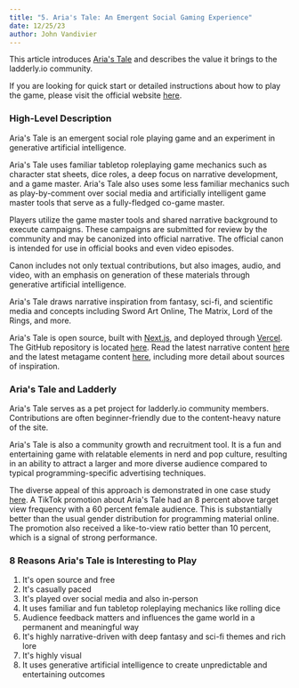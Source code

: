 ```yaml
---
title: "5. Aria's Tale: An Emergent Social Gaming Experience"
date: 12/25/23
author: John Vandivier
---
```


This article introduces [Aria's Tale](https://ariastale.com) and describes the value it brings to the ladderly.io community.

If you are looking for quick start or detailed instructions about how to play the game, please visit the official website [here](https://ariastale.com).

### High-Level Description

Aria's Tale is an emergent social role playing game and an experiment in generative artificial intelligence.

Aria's Tale uses familiar tabletop roleplaying game mechanics such as character stat sheets, dice roles, a deep focus on narrative development, and a game master. Aria's Tale also uses some less familiar mechanics such as play-by-comment over social media and artificially intelligent game master tools that serve as a fully-fledged co-game master.

Players utilize the game master tools and shared narrative background to execute campaigns. These campaigns are submitted for review by the community and may be canonized into official narrative. The official canon is intended for use in official books and even video episodes.

Canon includes not only textual contributions, but also images, audio, and video, with an emphasis on generation of these materials through generative artificial intelligence.

Aria's Tale draws narrative inspiration from fantasy, sci-fi, and scientific media and concepts including Sword Art Online, The Matrix, Lord of the Rings, and more.

Aria's Tale is open source, built with [Next.js](https://nextjs.org/), and deployed through [Vercel](https://vercel.com/). The GitHub repository is located [here](https://github.com/Vandivier/arias-tale-rpg). Read the latest narrative content [here](https://github.com/Vandivier/arias-tale-rpg/blob/main/docs/narrative.md) and the latest metagame content [here](https://github.com/Vandivier/arias-tale-rpg/blob/main/docs/metagame.md), including more detail about sources of inspiration.

### Aria's Tale and Ladderly

Aria's Tale serves as a pet project for ladderly.io community members. Contributions are often beginner-friendly due to the content-heavy nature of the site.

Aria's Tale is also a community growth and recruitment tool. It is a fun and entertaining game with relatable elements in nerd and pop culture, resulting in an ability to attract a larger and more diverse audience compared to typical programming-specific advertising techniques.

The diverse appeal of this approach is demonstrated in one case study [here](https://www.tiktok.com/@johnvandivier/video/7316673707550821663). A TikTok promotion about Aria's Tale had an 8 percent above target view frequency with a 60 percent female audience. This is substantially better than the usual gender distribution for programming material online. The promotion also received a like-to-view ratio better than 10 percent, which is a signal of strong performance.

### 8 Reasons Aria's Tale is Interesting to Play

1. It's open source and free
2. It's casually paced
3. It's played over social media and also in-person
4. It uses familiar and fun tabletop roleplaying mechanics like rolling dice
5. Audience feedback matters and influences the game world in a permanent and meaningful way
6. It's highly narrative-driven with deep fantasy and sci-fi themes and rich lore
7. It's highly visual
8. It uses generative artificial intelligence to create unpredictable and entertaining outcomes
